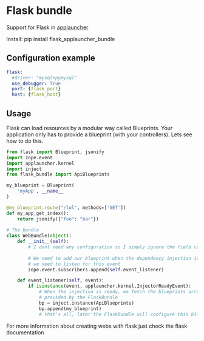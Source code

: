 # Flask bundle

Support for Flask in [applauncher](https://github.com/maxpowel/applauncher)

Install: pip install flask_applauncher_bundle

## Configuration example

```yml
flask:
  #driver: "mysql+pymysql"
  use_debugger: True
  port: {flask_port}
  host: {flask_host}
```

## Usage

Flask can load resources by a modular way called Blueprints. Your application only has
to provide a blueprint (with your controllers). Lets see how to do this.

```python
from flask import Blueprint, jsonify
import zope.event
import applauncher.kernel
import inject
from flask_bundle import ApiBlueprints

my_blueprint = Blueprint(
    'myApp', __name__
)

@my_blueprint.route("/lol", methods=['GET'])
def my_app_get_index():
    return jsonify({"foo": "bar"})
    
# The bundle
class WebBundle(object):
    def __init__(self):
        # I dont need any configuration so I simply ignore the field config_mapping
        
        # We need to add our blueprint when the dependency injection is ready so
        # we need to listen for this event
        zope.event.subscribers.append(self.event_listener)

    def event_listener(self, event):
        if isinstance(event, applauncher.kernel.InjectorReadyEvent):
            # When the injection is ready, we fetch the blueprints array
            # provided by the FlaskBundle
            bp = inject.instance(ApiBlueprints)
            bp.append(my_blueprint)
            # that's all, later the FlaskBundle will configure this blueprint
```


For more information about creating webs with flask just check the flask
documentation

